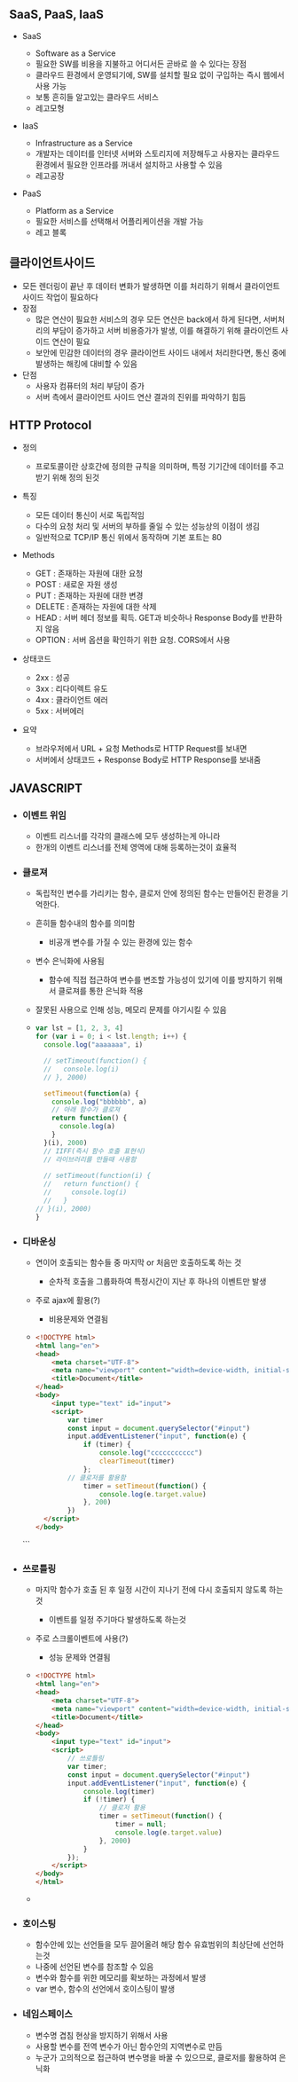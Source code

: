 ## SaaS, PaaS, IaaS

- SaaS

  - Software as a Service
  - 필요한 SW를 비용을 지불하고 어디서든 곧바로 쓸 수 있다는 장점
  - 클라우드 환경에서 운영되기에, SW를 설치할 필요 없이 구입하는 즉시 웹에서 사용 가능
  - 보통 흔히들 알고있는 클라우드 서비스
  - 레고모형

- IaaS

  - Infrastructure as a Service
  - 개발자는 데이터를 인터넷 서버와 스토리지에 저장해두고 사용자는 클라우드 환경에서 필요한 인프라를 꺼내서 설치하고 사용할 수 있음
  - 레고공장

- PaaS

  - Platform as a Service
  - 필요한 서비스를 선택해서 어플리케이션을 개발 가능
  - 레고 블록

  

## 클라이언트사이드

- 모든 렌더링이 끝난 후 데이터 변화가 발생하면 이를 처리하기 위해서 클라이언트 사이드 작업이 필요하다
- 장점
  - 많은 연산이 필요한 서비스의 경우 모든 연산은 back에서 하게 된다면, 서버처리의 부담이 증가하고 서버 비용증가가 발생, 이를 해결하기 위해 클라이언트 사이드 연산이 필요
  - 보안에 민감한 데이터의 경우 클라이언트 사이드 내에서 처리한다면, 통신 중에 발생하는 해킹에 대비할 수 있음
- 단점
  - 사용자 컴퓨터의 처리 부담이 증가
  - 서버 측에서 클라이언트 사이드 연산 결과의 진위를 파악하기 힘듬

## HTTP Protocol

- 정의
  - 프로토콜이란 상호간에 정의한 규칙을 의미하며, 특정 기기간에 데이터를 주고 받기 위해 정의 된것

- 특징
  - 모든 데이터 통신이 서로 독립적임
  - 다수의 요청 처리 및 서버의 부하를 줄일 수 있는 성능상의 이점이 생김
  - 일반적으로 TCP/IP 통신 위에서 동작하며 기본 포트는 80
- Methods
  - GET : 존재하는 자원에 대한 요청
  - POST : 새로운 자원 생성
  - PUT : 존재하는 자원에 대한 변경
  - DELETE : 존재하는 자원에 대한 삭제
  - HEAD : 서버 헤더 정보를 획득. GET과 비슷하나 Response Body를 반환하지 않음
  - OPTION : 서버 옵션을 확인하기 위한 요청. CORS에서 사용
- 상태코드
  - 2xx : 성공
  - 3xx : 리다이렉트 유도
  - 4xx : 클라이언트 에러
  - 5xx : 서버에러
- 요약
  - 브라우저에서 URL + 요청 Methods로 HTTP Request를 보내면
  - 서버에서 상태코드 + Response Body로 HTTP Response를 보내줌



## JAVASCRIPT

- ### 이벤트 위임

  - 이벤트 리스너를 각각의 클래스에 모두 생성하는게 아니라
  - 한개의 이벤트 리스너를 전체 영역에 대해 등록하는것이 효율적

  

- ### 클로져

  - 독립적인 변수를 가리키는 함수, 클로저 안에 정의된 함수는 만들어진 환경을 기억한다.

  - 흔히들 함수내의 함수를 의미함

    - 비공개 변수를 가질 수 있는 환경에 있는 함수

  - 변수 은닉화에 사용됨
    
    - 함수에 직접 접근하여 변수를 변조할 가능성이 있기에 이를 방지하기 위해서 클로져를 통한 은닉화 적용
    
  - 잘못된 사용으로 인해 성능, 메모리 문제를 야기시킬 수 있음

  - ```javascript
    var lst = [1, 2, 3, 4]
    for (var i = 0; i < lst.length; i++) {
      console.log("aaaaaaa", i)
    
      // setTimeout(function() {
      //   console.log(i)
      // }, 2000)
    
      setTimeout(function(a) {
        console.log("bbbbbb", a)
        // 아래 함수가 클로져
        return function() {
          console.log(a)
        }
      }(i), 2000)
      // IIFF(즉시 함수 호출 표현식)
      // 라이브러리를 만들때 사용함
      
      // setTimeout(function(i) {
      //   return function() {
      //     console.log(i)
      //   }
    // }(i), 2000)
    }
    ```
    
    

  

- ### 디바운싱

  - 연이어 호출되는 함수들 중 마지막 or 처음만 호출하도록 하는 것

    - 순차적 호출을 그룹화하여 특정시간이 지난 후 하나의 이벤트만 발생

  - 주로 ajax에 활용(?)
  
    - 비용문제와 연결됨
  
  - ```html
    <!DOCTYPE html>
    <html lang="en">
    <head>
        <meta charset="UTF-8">
        <meta name="viewport" content="width=device-width, initial-scale=1.0">
        <title>Document</title>
    </head>
    <body>
        <input type="text" id="input">
        <script>
            var timer
            const input = document.querySelector("#input")
            input.addEventListener("input", function(e) {
                if (timer) {
                    console.log("ccccccccccc")
                    clearTimeout(timer)
                };
            // 클로저를 활용함
                timer = setTimeout(function() {
                    console.log(e.target.value)
                }, 200)
            })
      </script>
    </body>
  </html>
    ```



- ### 쓰로틀링

  - 마지막 함수가 호출 된 후 일정 시간이 지나기 전에 다시 호출되지 않도록 하는 것

    - 이벤트를 일정 주기마다 발생하도록 하는것

  - 주로 스크롤이벤트에 사용(?)

    - 성능 문제와 연결됨

  - ```html
    <!DOCTYPE html>
    <html lang="en">
    <head>
        <meta charset="UTF-8">
        <meta name="viewport" content="width=device-width, initial-scale=1.0">
        <title>Document</title>
    </head>
    <body>
        <input type="text" id="input">
        <script>
            // 쓰로틀링
            var timer;
            const input = document.querySelector("#input")
            input.addEventListener("input", function(e) {
                console.log(timer)
                if (!timer) {
                    // 클로저 활용
                    timer = setTimeout(function() {
                        timer = null;
                        console.log(e.target.value)
                    }, 2000)
                }
            });
        </script>
    </body>
    </html>
    ```

  - 



- ### 호이스팅

  - 함수안에 있는 선언들을 모두 끌어올려 해당 함수 유효범위의 최상단에 선언하는것
  - 나중에 선언된 변수를 참조할 수 있음
  - 변수와 함수를 위한 메모리를 확보하는 과정에서 발생
  - var 변수, 함수의 선언에서 호이스팅이 발생



- ### 네임스페이스

  - 변수명 겹침 현상을 방지하기 위해서 사용
  - 사용할 변수를 전역 변수가 아닌 함수안의 지역변수로 만듬
  - 누군가 고의적으로 접근하여 변수명을 바꿀 수 있으므로, 클로저를 활용하여 은닉화
